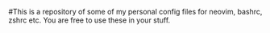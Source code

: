 #This is a repository of some of my personal config files for neovim, bashrc, zshrc etc.
You are free to use these in your stuff.
